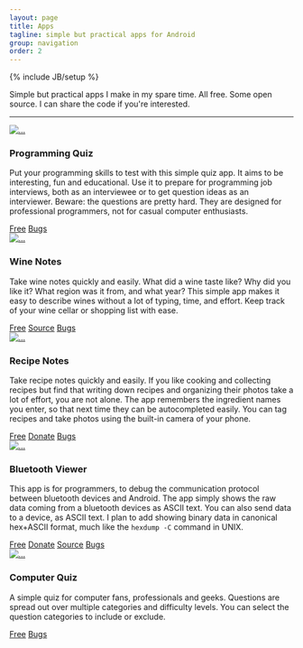 ```yaml
---
layout: page
title: Apps
tagline: simple but practical apps for Android
group: navigation
order: 2
---
```

{% include JB/setup %}

<p class="lead">
Simple but practical apps I make in my spare time.
All free. Some open source.
I can share the code if you're interested.
</p>

<hr/>

<div class="row">
  <div class="col-lg-2 col-md-2 col-sm-3 col-xs-3">
    <a class="thumbnail" href="https://play.google.com/store/apps/details?id=com.manyquiz.programming.lite"><img src="{{ BASE_PATH }}/assets/images/apps/programming-quiz.png" alt="..."></a>
  </div>
  <div class="col-lg-4 col-md-4 col-sm-9 col-xs-9">
    <h3>Programming Quiz</h3>
    <p>
Put your programming skills to test with this simple quiz app.
It aims to be interesting, fun and educational.
Use it to prepare for programming job interviews,
both as an interviewee or to get question ideas as an interviewer.
Beware: the questions are pretty hard.
They are designed for professional programmers,
not for casual computer enthusiasts.
    </p>
    <a class="btn btn-success" href="https://play.google.com/store/apps/details?id=com.manyquiz.programming.lite">Free</a>
    <a class="btn btn-danger" href="https://github.com/janosgyerik/manyquiz/issues">Bugs</a>
  </div>

  <div class="col-lg-2 col-md-2 col-sm-3 col-xs-3">
    <a class="thumbnail" href="https://play.google.com/store/apps/details?id=com.winenotes.lite"><img src="{{ BASE_PATH }}/assets/images/apps/wine-notes.png" alt="..."></a>
  </div>
  <div class="col-lg-4 col-md-4 col-sm-9 col-xs-9">
    <h3>Wine Notes</h3>
    <p>
Take wine notes quickly and easily.
What did a wine taste like?
Why did you like it?
What region was it from, and what year?
This simple app makes it easy to describe wines without a lot of typing, time, and effort.
Keep track of your wine cellar or shopping list with ease.
    </p>
    <a class="btn btn-success" href="https://play.google.com/store/apps/details?id=com.winenotes.lite">Free</a>
    <a class="btn btn-warning" href="https://github.com/janosgyerik/winenotes">Source</a>
    <a class="btn btn-danger" href="https://github.com/janosgyerik/winenotes/issues">Bugs</a>
  </div>
</div>

<div class="row">
  <div class="col-lg-2 col-md-2 col-sm-3 col-xs-3">
    <a class="thumbnail" href="https://play.google.com/store/apps/details?id=com.recipenotes.lite"><img src="{{ BASE_PATH }}/assets/images/apps/recipe-notes.png" alt="..."></a>
  </div>
  <div class="col-lg-4 col-md-4 col-sm-9 col-xs-9">
    <h3>Recipe Notes</h3>
    <p>
Take recipe notes quickly and easily.
If you like cooking and collecting recipes but find that writing down recipes and organizing their photos take a lot of effort, you are not alone.
The app remembers the ingredient names you enter,
so that next time they can be autocompleted easily.
You can tag recipes and take photos using the built-in camera of your phone.
    </p>
    <a class="btn btn-success" href="https://play.google.com/store/apps/details?id=com.recipenotes.lite">Free</a>
    <a class="btn btn-primary" href="https://play.google.com/store/apps/details?id=com.recipenotes">Donate</a>
    <a class="btn btn-danger" href="https://github.com/janosgyerik/recipenotes/issues">Bugs</a>
  </div>

  <div class="col-lg-2 col-md-2 col-sm-3 col-xs-3">
    <a class="thumbnail" href="https://play.google.com/store/apps/details?id=net.bluetoothviewer"><img src="{{ BASE_PATH }}/assets/images/apps/bluetooth-viewer.png" alt="..."></a>
  </div>
  <div class="col-lg-4 col-md-4 col-sm-9 col-xs-9">
    <h3>Bluetooth Viewer</h3>
    <p>
This app is for programmers,
to debug the communication protocol between bluetooth devices and Android.
The app simply shows the raw data coming from a bluetooth devices as ASCII text.
You can also send data to a device, as ASCII text.
I plan to add showing binary data in canonical hex+ASCII format,
much like the <code>hexdump -C</code> command in UNIX.
    </p>
    <a class="btn btn-success" href="https://play.google.com/store/apps/details?id=net.bluetoothviewer">Free</a>
    <a class="btn btn-primary" href="https://play.google.com/store/apps/details?id=net.bluetoothviewer.full">Donate</a>
    <a class="btn btn-warning" href="https://github.com/janosgyerik/bluetoothviewer">Source</a>
    <a class="btn btn-danger" href="https://github.com/janosgyerik/bluetoothviewer/issues">Bugs</a>
  </div>
</div>

<div class="row">
  <div class="col-lg-2 col-md-2 col-sm-3 col-xs-3">
    <a class="thumbnail" href="https://play.google.com/store/apps/details?id=com.manyquiz.computers.lite"><img src="{{ BASE_PATH }}/assets/images/apps/computer-quiz.png" alt="..."></a>
  </div>
  <div class="col-lg-4 col-md-4 col-sm-9 col-xs-9">
    <h3>Computer Quiz</h3>
    <p>
A simple quiz for computer fans, professionals and geeks.
Questions are spread out over multiple categories and difficulty levels.
You can select the question categories to include or exclude.
    </p>
    <a class="btn btn-success" href="https://play.google.com/store/apps/details?id=com.manyquiz.computers.lite">Free</a>
    <a class="btn btn-danger" href="https://github.com/janosgyerik/manyquiz/issues">Bugs</a>
  </div>
</div>

